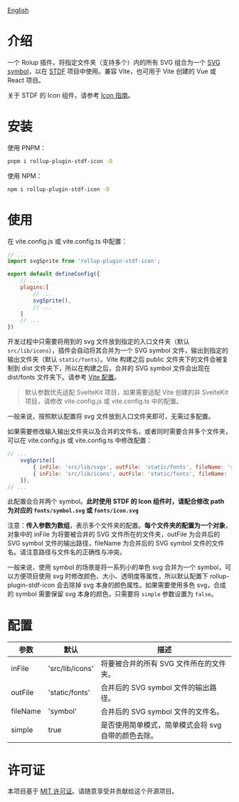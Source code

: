 [English](https://github.com/dufu1991/stdf/blob/main/packages/rollup-plugin-stdf-icon/README.md)

# 介绍

一个 Rolup 插件，将指定文件夹（支持多个）内的所有 SVG 组合为一个 [SVG symbol](https://developer.mozilla.org/en-US/docs/Web/SVG/Element/symbol)，以在 [STDF](https://stdf.design) 项目中使用。兼容 Vite，也可用于 Vite 创建的 Vue 或 React 项目。

关于 STDF 的 Icon 组件，请参考 [Icon 指南](https://stdf.design/#/components?nav=icon&tab=2)。

# 安装

使用 PNPM：

```bash
pnpm i rollup-plugin-stdf-icon -D
```

使用 NPM：

```bash
npm i rollup-plugin-stdf-icon -D
```

# 使用

在 vite.config.js 或 vite.config.ts 中配置：

```js
// ...
import svgSprite from 'rollup-plugin-stdf-icon';

export default defineConfig({
    // ...
    plugins:[
        // ...
        svgSprite(),
        // ...
    ]
    // ...
})
```

开发过程中只需要将用到的 svg 文件放到指定的入口文件夹（默认 `src/lib/icons`），插件会自动将其合并为一个 SVG symbol 文件，输出到指定的输出文件夹（默认 `static/fonts`）。Vite 构建之后 public 文件夹下的文件会被复制到 dist 文件夹下，所以在构建之后，合并的 SVG symbol 文件会出现在 dist/fonts 文件夹下。请参考 [Vite 配置](https://cn.vitejs.dev/guide/assets.html#the-public-directory)。

> 默认参数优先适配 SvelteKit 项目，如果需要适配 Vite 创建的非 SvelteKit 项目，请修改 vite.config.js 或 vite.config.ts 中的配置。

一般来说，按照默认配置将 svg 文件放到入口文件夹即可，无需过多配置。

如果需要修改输入输出文件夹以及合并的文件名，或者同时需要合并多个文件夹，可以在 vite.config.js 或 vite.config.ts 中修改配置：

```js
// ...
    svgSprite([
        { inFile: 'src/lib/svgs', outFile: 'static/fonts', fileName: 'symbol' },
        { inFile: 'src/lib/icons', outFile: 'static/fonts', fileName: 'icon' },
    ]),
// ...
```
此配置会合并两个 symbol。**此时使用 STDF 的 Icon 组件时，请配合修改 path 为对应的 `fonts/symbol.svg` 或 `fonts/icon.svg`**

注意：**传入参数为数组**，表示多个文件夹的配置。**每个文件夹的配置为一个对象**，对象中的 inFile 为将要被合并的 SVG 文件所在的文件夹，outFile 为合并后的 SVG symbol 文件的输出路径，fileName 为合并后的 SVG symbol 文件的文件名。请注意路径与文件名的正确性与冲突。

一般来说，使用 symbol 的场景是将一系列小的单色 svg 合并为一个 symbol，可以方便项目使用 svg 时修改颜色、大小、透明度等属性，所以默认配置下 rollup-plugin-stdf-icon 会去除掉 svg 本身的颜色属性。如果需要使用多色 svg，合成的 symbol 需要保留 svg 本身的颜色，只需要将 `simple` 参数设置为 `false`。

# 配置

| 参数     | 默认            | 描述                                                |
| -------- | --------------- | --------------------------------------------------- |
| inFile   | 'src/lib/icons' | 将要被合并的所有 SVG 文件所在的文件夹。             |
| outFile  | 'static/fonts'  | 合并后的 SVG symbol 文件的输出路径。                |
| fileName | 'symbol'        | 合并后的 SVG symbol 文件的文件名。                  |
| simple   | true            | 是否使用简单模式，简单模式会将 svg 自带的颜色去除。 |

# 许可证

本项目基于 [MIT 许可证](https://github.com/dufu1991/stdf/blob/main/LICENSE)。请随意享受并贡献给这个开源项目。